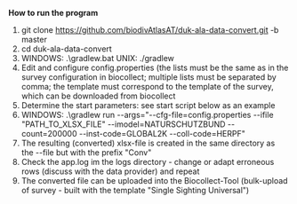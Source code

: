 **How to run the program**
1.  git clone https://github.com/biodivAtlasAT/duk-ala-data-convert.git -b master
2.  cd duk-ala-data-convert
3.  WINDOWS: .\gradlew.bat UNIX: ./gradlew
4.  Edit and configure config.properties (the lists must be the same as in the survey configuration in biocollect; multiple lists must be separated by comma; the template must correspond to the template of the survey, which can be downloaded from biocollect
5.  Determine the start parameters: see start script below as an example
6.  WINDOWS:  .\gradlew run --args="--cfg-file=config.properties --ifile "PATH_TO_XLSX_FILE" --imodel=NATURSCHUTZBUND --count=200000 --inst-code=GLOBAL2K --coll-code=HERPF"
7.  The resulting (converted) xlsx-file is created in the same directory as the --file but with the prefix "Conv"
8.  Check the app.log im the logs directory - change or adapt erroneous rows (discuss with the data provider) and repeat
9.  The converted file can be uploaded into the Biocollect-Tool (bulk-upload of survey - built with the template "Single Sighting Universal")
